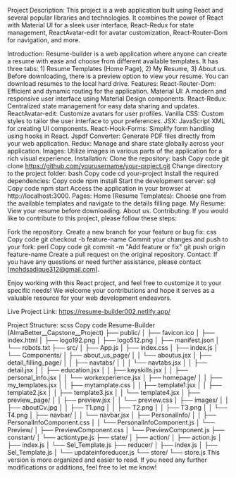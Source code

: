Project Description:
This project is a web application built using React and several popular libraries and technologies. It combines the power of React with Material UI for a sleek user interface, React-Redux for state management, ReactAvatar-edit for avatar customization, React-Router-Dom for navigation, and more.

Introduction:
Resume-builder is a web application where anyone can create a resume with ease and choose from different available templates.
It has three tabs: 1) Resume Templates (Home Page), 2) My Resume, 3) About us.
Before downloading, there is a preview option to view your resume.
You can download resumes to the local hard drive.
Features:
React-Router-Dom: Efficient and dynamic routing for the application.
Material UI: A modern and responsive user interface using Material Design components.
React-Redux: Centralized state management for easy data sharing and updates.
ReactAvatar-edit: Customize avatars for user profiles.
Vanilla CSS: Custom styles to tailor the user interface to your preferences.
JSX: JavaScript XML for creating UI components.
React-Hook-Forms: Simplify form handling using hooks in React.
Jspdf Converter: Generate PDF files directly from your web application.
Redux: Manage and share state globally across your application.
Images: Utilize images in various parts of the application for a rich visual experience.
Installation:
Clone the repository:
bash
Copy code
git clone https://github.com/yourusername/your-project.git
Change directory to the project folder:
bash
Copy code
cd your-project
Install the required dependencies:
Copy code
npm install
Start the development server:
sql
Copy code
npm start
Access the application in your browser at http://localhost:3000.
Pages:
Home (Resume Templates): Choose one from the available templates and navigate to the details filling page.
My Resume: View your resume before downloading.
About us.
Contributing:
If you would like to contribute to this project, please follow these steps:

Fork the repository.
Create a new branch for your feature or bug fix:
css
Copy code
git checkout -b feature-name
Commit your changes and push to your fork:
perl
Copy code
git commit -m "Add feature or fix"
git push origin feature-name
Create a pull request on the original repository.
Contact:
If you have any questions or need further assistance, please contact [mohdsadique312@gmail.com].

Enjoy working with this React project, and feel free to customize it to your specific needs! We welcome your contributions and hope it serves as a valuable resource for your web development endeavors.

Live Project Link: https://resume-builder002.netlify.app/

Project Structure:
scss
Copy code
Resume-Builder (AlmaBetter__Capstone__Project)
├── public/
│   ├── favicon.ico
│   ├── index.html
│   ├── logo192.png
│   ├── logo512.png
│   ├── manifest.json
│   └── robots.txt
├── src/
│   ├── App.js
│   ├── index.css
│   ├── index.js
│   └── Components/
│       ├── about_us_page/
│       │   └── aboutus.jsx
│       ├── detail_filling_page/
│       │   ├── navtabs/
│       │   │   └── navtabs.jsx
│       │   ├── detail.jsx
│       │   ├── education.jsx
│       │   ├── keyskills.jsx
│       │   ├── personal_info.jsx
│       │   └── workexperience.jsx
│       ├── homepage/
│       │   ├── my_templates.jsx
│       │   ├── mytamplate.css
│       │   ├── template1.jsx
│       │   ├── template2.jsx
│       │   ├── template3.jsx
│       │   └── template4.jsx
│       ├── preview_page/
│       │   ├── preview.jsx
│       │   └── preview.css
│       ├── images/
│       │   ├── aboutCv.jpg
│       │   ├── T1.png
│       │   ├── T2.png
│       │   ├── T3.png
│       │   └── T4.png
│       ├── navbar/
│       │   └── navbar.jsx
│       ├── PersonalInfo/
│       │   ├── PersonalInfoComponent.css
│       │   └── PersonalInfoComponent.js
│       └── Preview/
│           ├── PreviewComponent.css
│           └── PreviewComponent.js
├── constant/
│   └── actiontype.js
├── state/
│   ├── action/
│   ├── action.js
│   ├── index.js
│   └── Sel_Template.js
├── reducer/
│   ├── index.js
│   ├── Sel_Template.js
│   └── updateinforeducer.js
└── store/
    └── store.js
This version is more organized and easier to read. If you need any further modifications or additions, feel free to let me know!